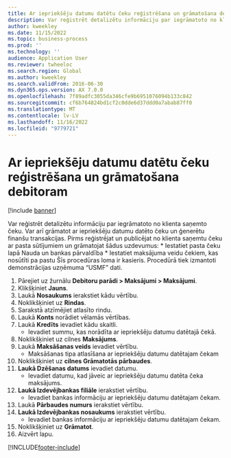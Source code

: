 ```yaml
---
title: Ar iepriekšēju datumu datētu čeku reģistrēšana un grāmatošana debitoram
description: Var reģistrēt detalizētu informāciju par iegrāmatoto no klienta saņemto čeku.
author: kweekley
ms.date: 11/15/2022
ms.topic: business-process
ms.prod: ''
ms.technology: ''
audience: Application User
ms.reviewer: twheeloc
ms.search.region: Global
ms.author: kweekley
ms.search.validFrom: 2016-06-30
ms.dyn365.ops.version: AX 7.0.0
ms.openlocfilehash: 7f89adfc3055da346cfe9b6951076094b133c842
ms.sourcegitcommit: cf6b764824bd1cf2c0dde6d37ddd0a7abab87ff0
ms.translationtype: MT
ms.contentlocale: lv-LV
ms.lasthandoff: 11/16/2022
ms.locfileid: "9779721"
---
```

# <a name="register-and-post-a-postdated-check-for-a-customer"></a>Ar iepriekšēju datumu datētu čeku reģistrēšana un grāmatošana debitoram

[!include [banner](../../includes/banner.md)]

Var reģistrēt detalizētu informāciju par iegrāmatoto no klienta saņemto čeku. Var arī grāmatot ar iepriekšēju datumu datēto čeku un ģenerētu finanšu transakcijas. Pirms reģistrējat un publicējat no klienta saņemtu čeku ar pasta sūtījumiem un grāmatojat šādus uzdevumus: * Iestatiet pasta čeku lapā Nauda un bankas pārvaldība * Iestatiet maksājuma veidu čekiem, kas nosūtīti pa pastu Šīs procedūras loma ir kasieris. Procedūrā tiek izmantoti demonstrācijas uzņēmuma “USMF” dati.

1. Pārejiet uz žurnālu **Debitoru parādi > Maksājumi > Maksājumi**.
2. Klikšķiniet **Jauns**.
3. Laukā **Nosaukums** ierakstiet kādu vērtību.
4. Noklikšķiniet uz **Rindas**.
5. Sarakstā atzīmējiet atlasīto rindu.
6. Laukā **Konts** norādiet vēlamās vērtības.
7. Laukā **Kredīts** ievadiet kādu skaitli.
    * Ievadiet summu, kas norādīta ar iepriekšēju datumu datētajā čekā.  
8. Noklikšķiniet uz cilnes **Maksājums**.
9. Laukā **Maksāšanas veids** ievadiet vērtību.
    * Maksāšanas tipa atlasīšana ar iepriekšēju datumu datētajam čekam  
10. Noklikšķiniet uz **cilnes Grāmatotās pārbaudes**.
11. **Laukā Dzēšanas datums** ievadiet datumu.
    * Ievadiet datumu, kad jāveic ar iepriekšēju datumu datēta čeka maksājums.  
12. **Laukā Izdevējbankas filiāle** ierakstiet vērtību.
    * Ievadiet bankas informāciju ar iepriekšēju datumu datētajam čekam.  
13. Laukā **Pārbaudes numurs** ierakstiet vērtību.
14. **Laukā Izdevējbankas nosaukums** ierakstiet vērtību.
    * Ievadiet bankas informāciju ar iepriekšēju datumu datētajam čekam.  
15. Noklikšķiniet uz **Grāmatot**.
16. Aizvērt lapu.



[!INCLUDE[footer-include](../../../includes/footer-banner.md)]
